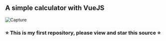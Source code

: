## A simple calculator with VueJS
![Capture](https://user-images.githubusercontent.com/63465728/92329832-0a8ebb00-f01f-11ea-8d2b-d35824f9b8d6.PNG)
### ⭐ This is my first repository, please view and star this source ⭐
